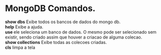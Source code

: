 # MongoDB Comandos.
<b>show dbs</b> Exibe todos os bancos de dados do mongo db.
<br>
<b>help</b> Exibe a ajuda.
<br>
<b>use <Banco de dados></b> ele seleciona um banco de dados. O mesmo pode ser selecionado sem existir, sendo criado assim que houver a criacao de alguma colecao.
<br>
<b>show collections</b> Exibe todas as colecoes criadas.
<br>
<b>cls</b> limpa a tela

